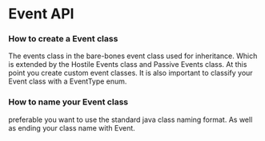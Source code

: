 # Event API
### How to create a Event class
The events class in the bare-bones event class used for inheritance. 
Which is extended by the Hostile Events class and Passive Events class.
At this point you create custom event classes.
It is also important to classify your Event class with a EventType enum.
### How to name your Event class
preferable you want to use the standard java class naming format.
As well as ending your class name with Event. 